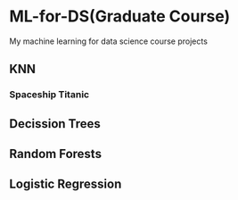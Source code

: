 # ML-for-DS(Graduate Course)
My machine learning for data science course projects
## KNN
### Spaceship Titanic
## Decission Trees

## Random Forests

## Logistic Regression
